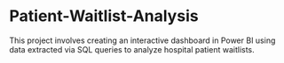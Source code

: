 # Patient-Waitlist-Analysis
This project involves creating an interactive dashboard in Power BI using data extracted via SQL queries to analyze hospital patient waitlists. 
